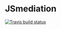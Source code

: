 # JSmediation

[![Travis build status](https://travis-ci.org/cedricbatailler/JSmediation.svg?branch=master)](https://travis-ci.org/cedricbatailler/JSmediation)
